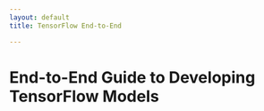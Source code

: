 ```yaml
---
layout: default
title: TensorFlow End-to-End

---
```


# End-to-End Guide to Developing TensorFlow Models
